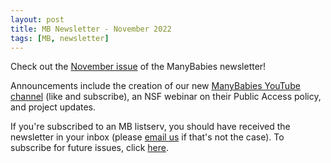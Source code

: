 ```yaml
---
layout: post
title: MB Newsletter - November 2022
tags: [MB, newsletter]
---
```


Check out the [November issue](https://mailchi.mp/0df7f611f849/mb-newsletter-nov2022) of the ManyBabies newsletter! 

Announcements include the creation of our new [ManyBabies YouTube channel](https://www.youtube.com/@manybabies) (like and subscribe), an NSF webinar on their Public Access policy, and project updates. 

If you're subscribed to an MB listserv, you should have received the newsletter in your inbox (please [email us](mailto:manybabiesconsortium@gmail.com) if that's not the case). To subscribe for future issues, click [here](https://t.co/7zxifYO7qN?amp=1).